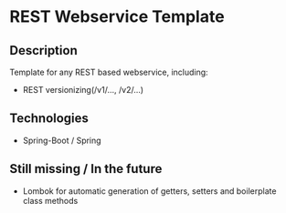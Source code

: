 # REST Webservice Template

## Description

Template for any REST based webservice, including:
* REST versionizing(/v1/..., /v2/...)

## Technologies

* Spring-Boot / Spring

## Still missing / In the future

* Lombok for automatic generation of getters, setters and boilerplate class methods